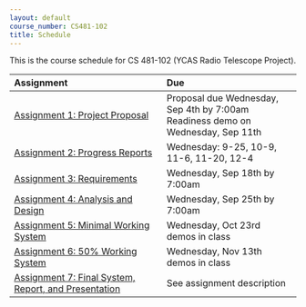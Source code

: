 ```yaml
---
layout: default
course_number: CS481-102
title: Schedule
---
```


This is the course schedule for CS 481-102 (YCAS Radio Telescope Project).

**Assignment** | **Due**
:--------------|:---------
[Assignment 1: Project Proposal](assign/assign01.html)                       | Proposal due Wednesday, Sep 4th by 7:00am <br> Readiness demo on Wednesday, Sep 11th
[Assignment 2: Progress Reports](assign/assign02.html)                       | Wednesday: 9-25, 10-9, 11-6, 11-20, 12-4
[Assignment 3: Requirements](assign/assign03.html)                           | Wednesday, Sep 18th by 7:00am 
[Assignment 4: Analysis and Design](assign/assign04.html)                    | Wednesday, Sep 25th by 7:00am
[Assignment 5: Minimal Working System](assign/assign05.html)                 | Wednesday, Oct 23rd demos in class 
[Assignment 6: 50% Working System](assign/assign06.html)                     | Wednesday, Nov 13th demos in class
[Assignment 7: Final System, Report, and Presentation](assign/assign07.html) | See assignment description
